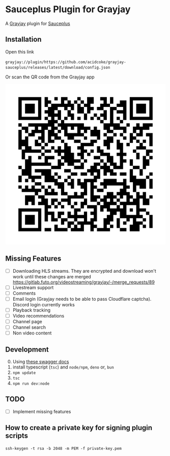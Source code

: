 # Sauceplus Plugin for Grayjay

A [Grayjay](https://grayjay.app) plugin for [Sauceplus](https://sauceplus.com)

## Installation

Open this link

`grayjay://plugin/https://github.com/acidcoke/grayjay-sauceplus/releases/latest/download/config.json`

Or scan the QR code from the Grayjay app

[![Scan this QR code in the Grayjay app to install this Sauceplus plugin for Grayjay](assets/qr.svg)](grayjay://plugin/https://github.com/acidcoke/grayjay-sauceplus/releases/latest/download/config.json)

## Missing Features

-   [ ] Downloading HLS streams. They are encrypted and download won't work until these changes are
    merged
    <https://gitlab.futo.org/videostreaming/grayjay/-/merge_requests/89>
-   [ ] Livestream support
-   [ ] Comments
-   [ ] Email login (Grayjay needs to be able to pass Cloudflare captcha). Discord login currently works
-   [ ] Playback tracking
-   [ ] Video recommendations
-   [ ] Channel page
-   [ ] Channel search
-   [ ] Non video content

## Development

0. Using [these swagger docs](https://jman012.github.io/SauceplusAPIDocs/SwaggerUI-full/)
1. install typescript (`tsc`) and `node/npm`, `deno` or, `bun`
2. `npm update`
3. `tsc`
4. `npm run dev:node`

## TODO

- [ ] Implement missing features

## How to create a private key for signing plugin scripts

`ssh-keygen -t rsa -b 2048 -m PEM -f private-key.pem`
